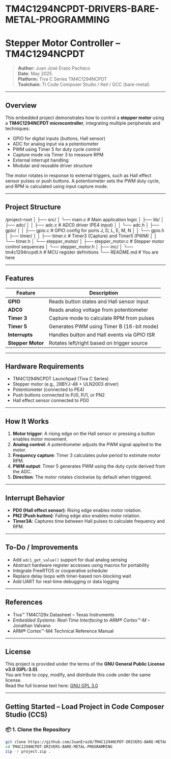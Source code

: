 # TM4C1294NCPDT-DRIVERS-BARE-METAL-PROGRAMMING  
# Stepper Motor Controller – TM4C1294NCPDT

> **Author:** Juan José Erazo Pacheco  
> **Date:** May 2025  
> **Platform:** Tiva C Series TM4C1294NCPDT  
> **Toolchain:** TI Code Composer Studio / Keil / GCC (bare-metal)

---

## Overview

This embedded project demonstrates how to control a **stepper motor** using a **TM4C1294NCPDT microcontroller**, integrating multiple peripherals and techniques:

- GPIO for digital inputs (buttons, Hall sensor)  
- ADC for analog input via a potentiometer  
- PWM using Timer 5 for duty cycle control  
- Capture mode via Timer 3 to measure RPM  
- External interrupt handling  
- Modular and reusable driver structure

The motor rotates in response to external triggers, such as Hall effect sensor pulses or push buttons. A potentiometer sets the PWM duty cycle, and RPM is calculated using input capture mode.

---

## Project Structure

/project-root
│
├── src/
│   └── main.c                      # Main application logic
│
├── lib/
│   ├── adc/
│   │   ├── adc.c                   # ADC0 driver (PE4 input)
│   │   └── adc.h
│   ├── gpio/
│   │   ├── gpio.c                  # GPIO config for ports J, D, L, E, M, N
│   │   └── gpio.h
│   ├── timer/
│   │   ├── timer.c                 # Timer3 (Capture) and Timer5 (PWM)
│   │   └── timer.h
│   └── stepper_motor/
│       ├── stepper_motor.c         # Stepper motor control sequences
│       └── stepper_motor.h
│
├── inc/
│   └── tm4c1294ncpdt.h             # MCU register definitions
└── README.md                       # You are here


---

## Features

| Feature              | Description                                  |
|----------------------|----------------------------------------------|
| **GPIO**             | Reads button states and Hall sensor input    |
| **ADC0**             | Reads analog voltage from potentiometer      |
| **Timer 3**          | Capture mode to calculate RPM from pulses    |
| **Timer 5**          | Generates PWM using Timer B (16-bit mode)    |
| **Interrupts**       | Handles button and Hall events via GPIO ISR  |
| **Stepper Motor**    | Rotates left/right based on trigger source   |

---

## Hardware Requirements

- TM4C1294NCPDT Launchpad (Tiva C Series)  
- Stepper motor (e.g., 28BYJ-48 + ULN2003 driver)  
- Potentiometer (connected to PE4)  
- Push buttons connected to PJ0, PJ1, or PN2  
- Hall effect sensor connected to PD0  

---

## How It Works

1. **Motor trigger**: A rising edge on the Hall sensor or pressing a button enables motor movement.  
2. **Analog control**: A potentiometer adjusts the PWM signal applied to the motor.  
3. **Frequency capture**: Timer 3 calculates pulse period to estimate motor RPM.  
4. **PWM output**: Timer 5 generates PWM using the duty cycle derived from the ADC.  
5. **Direction**: The motor rotates clockwise by default when triggered.

---

## Interrupt Behavior

- **PD0 (Hall effect sensor)**: Rising edge enables motor rotation.  
- **PN2 (Push button)**: Falling edge also enables motor rotation.  
- **Timer3A**: Captures time between Hall pulses to calculate frequency and RPM.

---

## To-Do / Improvements

- Add `adc1_get_value()` support for dual analog sensing  
- Abstract hardware register accesses using macros for portability  
- Integrate FreeRTOS or cooperative scheduler  
- Replace delay loops with timer-based non-blocking wait  
- Add UART for real-time debugging or data logging  

---

## References

- Tiva™ TM4C129x Datasheet – Texas Instruments  
- *Embedded Systems: Real-Time Interfacing to ARM® Cortex™-M* – Jonathan Valvano  
- ARM® Cortex™-M4 Technical Reference Manual  

---

## License

This project is provided under the terms of the **GNU General Public License v3.0 (GPL-3.0)**.  
You are free to copy, modify, and distribute this code under the same license.  
Read the full license text here: [GNU GPL 3.0](https://www.gnu.org/licenses/gpl-3.0.html)

---

##  Getting Started – Load Project in Code Composer Studio (CCS)

### 📦 1. Clone the Repository

```bash
git clone https://github.com/JuanEraz0/TM4C1294NCPDT-DRIVERS-BARE-METAL-PROGRAMMING.git
cd TM4C1294NCPDT-DRIVERS-BARE-METAL-PROGRAMMING
zip -r project.zip .
